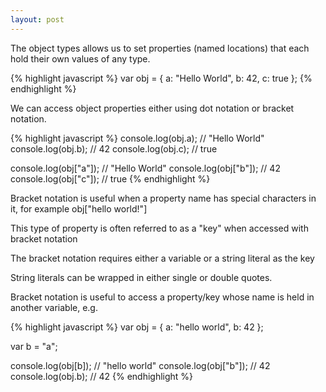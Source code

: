 ```yaml
---
layout: post
---
```


The object types allows us to set properties (named locations) that each hold their own values of any type.

{% highlight javascript %}
var obj = {
	a: "Hello World",
	b: 42,
	c: true
};
{% endhighlight %}

We can access object properties either using dot notation or bracket notation.

{% highlight javascript %}
console.log(obj.a); // "Hello World"
console.log(obj.b); // 42
console.log(obj.c); // true

console.log(obj["a"]); // "Hello World"
console.log(obj["b"]); // 42
console.log(obj["c"]); // true
{% endhighlight %}

Bracket notation is useful when a property name has special characters in it, for example obj["hello world!"]

This type of property is often referred to as a "key" when accessed with bracket notation

The bracket notation requires either a variable or a string literal as the key

String literals can be wrapped in either single or double quotes.

Bracket notation is useful to access a property/key whose name is held in another variable, e.g.

{% highlight javascript %}
var obj = {
	a: "hello world",
	b: 42
};

var b = "a";

console.log(obj[b]); 	// "hello world"
console.log(obj["b"]); 	// 42
console.log(obj.b); 	// 42
{% endhighlight %}
